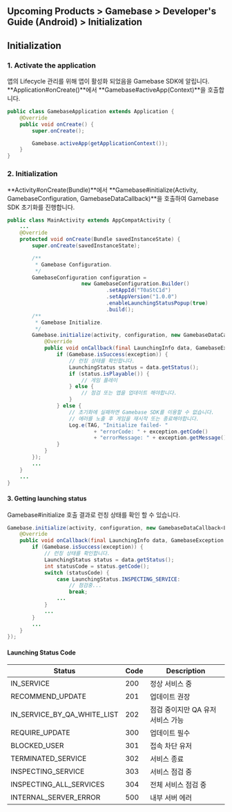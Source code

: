 ## Upcoming Products > Gamebase > Developer's Guide (Android)  > Initialization

## Initialization

### 1. Activate the application
앱의 Lifecycle 관리를 위해 앱이 활성화 되었음을 Gamebase SDK에 알립니다.
**Application#onCreate()**에서 **Gamebase#activeApp(Context)**을 호출합니다.

```java
public class GamebaseApplication extends Application {
    @Override
    public void onCreate() {
        super.onCreate();

        Gamebase.activeApp(getApplicationContext());
    }
}
```

### 2. Initialization
**Activity#onCreate(Bundle)**에서 **Gamebase#initialize(Activity, GamebaseConfiguration, GamebaseDataCallback)**을 호출하여 Gamebase SDK 초기화를 진행합니다.

```java
public class MainActivity extends AppCompatActivity {
    ...
    @Override
    protected void onCreate(Bundle savedInstanceState) {
        super.onCreate(savedInstanceState);

        /**
         * Gamebase Configuration.
         */
        GamebaseConfiguration configuration =
                        new GamebaseConfiguration.Builder()
                                .setAppId("T0aStC1d")
                                .setAppVersion("1.0.0")
                                .enableLaunchingStatusPopup(true)
                                .build();
        /**
         * Gamebase Initialize.
         */
        Gamebase.initialize(activity, configuration, new GamebaseDataCallback<LaunchingInfo>() {
            @Override
            public void onCallback(final LaunchingInfo data, GamebaseException exception) {
                if (Gamebase.isSuccess(exception)) {
                    // 런칭 상태를 확인합니다.
                    LaunchingStatus status = data.getStatus();
                    if (status.isPlayable()) {
                        // 게임 플레이
                    } else {
                        // 점검 또는 앱을 업데이트 해야합니다.
                    }
                } else {
                    // 초기화에 실패하면 Gamebase SDK를 이용할 수 없습니다.
                    // 에러를 노출 후 게임을 재시작 또는 종료해야합니다.
                    Log.e(TAG, "Initialize failed- "
                            + "errorCode: " + exception.getCode()
                            + "errorMessage: " + exception.getMessage());
                }
            }
        });
        ...
    }
    ...
}
```

#### 3. Getting launching status
Gamebase#initialize 호출 결과로 런칭 상태를 확인 할 수 있습니다.
```java
Gamebase.initialize(activity, configuration, new GamebaseDataCallback<LaunchingInfo>() {
    @Override
    public void onCallback(final LaunchingInfo data, GamebaseException exception) {
        if (Gamebase.isSuccess(exception)) {
            // 런칭 상태를 확인합니다.
            LaunchingStatus status = data.getStatus();
            int statusCode = status.getCode();
            switch (statusCode) {
                case LaunchingStatus.INSPECTING_SERVICE:
                    // 점검중...
                    break;
                ...
            }
            ...
        }
        ...
    }
});
```

#### Launching Status Code

| Status | Code | Description |
| --- | --- | --- |
| IN_SERVICE | 200 | 정상 서비스 중 |
| RECOMMEND_UPDATE | 201 | 업데이트 권장 |
| IN_SERVICE_BY_QA_WHITE_LIST | 202 | 점검 중이지만 QA 유저 서비스 가능 |
| REQUIRE_UPDATE | 300 | 업데이트 필수 |
| BLOCKED_USER | 301 | 접속 차단 유저 |
| TERMINATED_SERVICE | 302 | 서비스 종료 |
| INSPECTING_SERVICE | 303 | 서비스 점검 중 |
| INSPECTING_ALL_SERVICES | 304 | 전체 서비스 점검 중 |
| INTERNAL_SERVER_ERROR | 500 | 내부 서버 에러 |

